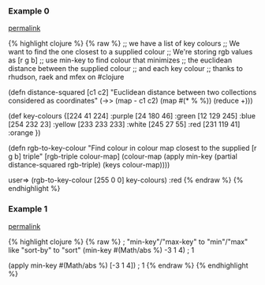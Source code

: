 ### Example 0
[permalink](#example-0)

{% highlight clojure %}
{% raw %}
;; we have a list of key colours
;; We want to find the one closest to a supplied colour
;; We're storing rgb values as [r g b]
;; use min-key to find colour that minimizes
;; the euclidean distance between the supplied colour
;; and each key colour
;; thanks to rhudson, raek and mfex on #clojure

(defn distance-squared [c1 c2]
  "Euclidean distance between two collections considered as coordinates"
  (->> (map - c1 c2) (map #(* % %)) (reduce +)))

(def key-colours
     {[224 41 224] :purple
      [24 180 46] :green
      [12 129 245] :blue
      [254 232 23] :yellow
      [233 233 233] :white
      [245 27 55] :red
      [231 119 41] :orange
      })

(defn rgb-to-key-colour
  "Find colour in colour map closest to the supplied [r g b] triple"
  [rgb-triple colour-map]
  (colour-map
   (apply min-key (partial distance-squared rgb-triple) (keys colour-map))))

user=> (rgb-to-key-colour [255 0 0] key-colours)
:red
{% endraw %}
{% endhighlight %}


### Example 1
[permalink](#example-1)

{% highlight clojure %}
{% raw %}
; "min-key"/"max-key" to "min"/"max" like "sort-by" to "sort"
(min-key #(Math/abs %) -3 1 4)
; 1

(apply min-key #(Math/abs %) [-3 1 4])
; 1
{% endraw %}
{% endhighlight %}


